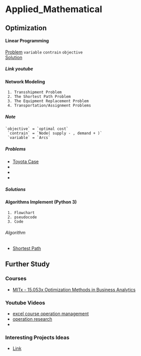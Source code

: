
# Applied_Mathematical

## Optimization

#### Linear Programming
     
   [Problem](https://docs.google.com/document/d/145ZE2ROviynli4JsHqq36wOsb8CWaniKgRa1vdcHD_I/edit?usp=sharing) `variable` `contrain` `objective` 
   <br>
   [Solution](https://docs.google.com/spreadsheets/d/1u2Hg92uHjqpBwaXoY1vOXOozK8RGEwEJ-0tTrx8xeZA/edit?usp=sharing)
   
##### Link youtube



#### Network Modeling
     1. Transshipment Problem
     2. The Shortest Path Problem
     3. The Equipment Replacement Problem
     4. Transportation/Assignment Problems
##### Note

    `objective` = `optimal cost`
     `contrain` = `Node( supply - , demand + )`
     `variable` = `Arcs`
    
    
##### Problems

  * [Toyota Case](https://docs.google.com/document/d/1AI09pXvTiA7XTzrWvmRNdHLphLtDGuVsuAt8G78TgFg/edit?usp=sharing)
  * []()
  * []()
  * []()
    
##### Solutions
     
#### Algorithms Implement (Python 3)
     1. Flowchart
     2. pseudocode
     3. Code
###### Algorithm
  * [Shortest Path](https://www.youtube.com/watch?v=7Fe12XVKoyQ)


## Further Study 
### Courses
   * [MITx - 15.053x Optimization Methods in Business Analytics](https://openlearninglibrary.mit.edu/courses/course-v1:MITx+15.053x+3T2016/course/)

### Youtube Videos
   * [excel course operation management](https://www.youtube.com/c/DecisionMaking101/playlists)
   * [operation research](https://www.youtube.com/playlist?list=PL9U1RaeyCt0zmJsIqreoiHw7fju5wnPdE)
   * []()

### Interesting Projects Ideas
  * [Link](http://web.mit.edu/15.053/www/projects.htm)




